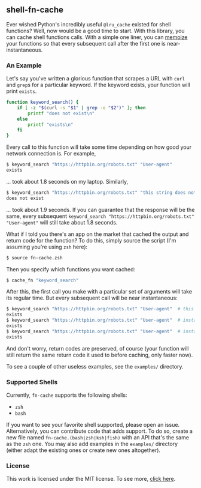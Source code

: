 ## shell-fn-cache

Ever wished Python's incredibly useful `@lru_cache` existed for shell functions? Well, now would be a good time to start. With this library, you can cache shell functions calls. With a simple one liner, you can [memoize](https://en.wikipedia.org/wiki/Memoization) your functions so that every subsequent call after the first one is near-instantaneous.

### An Example

Let's say you've written a glorious function that scrapes a URL with `curl` and `grep`s for a particular keyword. If the keyword exists, your function will print `exists`.

```sh
function keyword_search() {
    if [ -z "$(curl -s "$1" | grep -o "$2")" ]; then
        printf "does not exist\n"
    else
        printf "exists\n"
    fi
}
```

Every call to this function will take some time depending on how good your network connection is. For example,

```sh
$ keyword_search "https://httpbin.org/robots.txt" "User-agent"
exists
```

... took about 1.8 seconds on my laptop. Similarly,

```sh
$ keyword_search "https://httpbin.org/robots.txt" "this string does not exist"
does not exist
```

... took about 1.9 seconds. If you can guarantee that the response will be the same, every subsequent `keyword_search "https://httpbin.org/robots.txt" "User-agent"` will still take about 1.8 seconds.

What if I told you there's an app on the market that cached the output and return code for the function? To do this, simply source the script (I'm assuming you're using `zsh` here):

```sh
$ source fn-cache.zsh
```

Then you specify which functions you want cached:

```sh
$ cache_fn "keyword_search"
```

After this, the first call you make with a particular set of arguments will take its regular time. But every subsequent call will be near instantaneous:

```sh
$ keyword_search "https://httpbin.org/robots.txt" "User-agent"  # this will take 1.8 seconds
exists
$ keyword_search "https://httpbin.org/robots.txt" "User-agent"  # instantaneous
exists
$ keyword_search "https://httpbin.org/robots.txt" "User-agent"  # instantaenous
exists
```

And don't worry, return codes are preserved, of course (your function will still return the same return code it used to before caching, only faster now).

To see a couple of other useless examples, see the `examples/` directory.

### Supported Shells

Currently, `fn-cache` supports the following shells:

 - `zsh`
 - `bash`

If you want to see your favorite shell supported, please open an issue. Alternatively, you can contribute code that adds support. To do so, create a new file named `fn-cache.(bash|zsh|ksh|fish)` with an API that's the same as the `zsh` one. You may also add examples in the `examples/` directory (either adapt the existing ones or create new ones altogether).

### License

This work is licensed under the MIT license. To see more, [click here](LICENSE).
